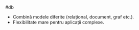 #db
- Combină modele diferite (relațional, document, graf etc.).
- Flexibilitate mare pentru aplicații complexe.

